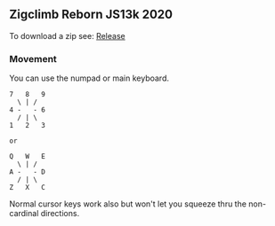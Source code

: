 ## Zigclimb Reborn JS13k 2020

To download a zip see: [Release]()

### Movement

You can use the numpad or main keyboard.

```
7   8   9
  \ | /
4 -   - 6
  / | \
1   2   3

or

Q   W   E
  \ | /
A -   - D
  / | \
Z   X   C
```

Normal cursor keys work also but won't let you squeeze thru the non-cardinal directions.